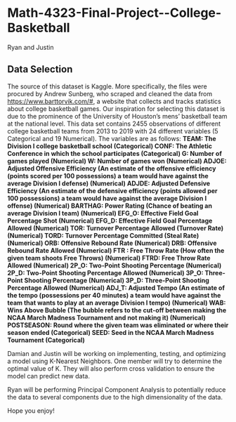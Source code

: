 # Math-4323-Final-Project--College-Basketball
Ryan and Justin

## Data Selection
 The source of this dataset is Kaggle. More specifically, the files were procured by Andrew Sunberg, who scraped and cleaned the data from https://www.barttorvik.com/#, a website that collects and tracks statistics about college basketball games. Our inspiration for selecting this dataset is due to the prominence of the University of Houston’s mens’ basketball team at the national level.
      This data set contains 2455 observations of different college basketball teams from 2013 to 2019 with 24 different variables (5 Categorical and 19 Numerical). The variables are as follows: 
**TEAM: The Division I college basketball school (Categorical)
CONF: The Athletic Conference in which the school participates (Categorical)
G: Number of games played (Numerical)
W: Number of games won (Numerical)
ADJOE: Adjusted Offensive Efficiency (An estimate of the offensive efficiency (points scored per 100 possessions) a team would have against the average Division I defense) (Numerical)
ADJDE: Adjusted Defensive Efficiency (An estimate of the defensive efficiency (points allowed per 100 possessions) a team would have against the average Division I offense)  (Numerical)
BARTHAG: Power Rating (Chance of beating an average Division I team) (Numerical)
EFG_O: Effective Field Goal Percentage Shot (Numerical)
EFG_D: Effective Field Goal Percentage Allowed (Numerical)
TOR: Turnover Percentage Allowed (Turnover Rate) (Numerical)
TORD: Turnover Percentage Committed (Steal Rate) (Numerical)
ORB: Offensive Rebound Rate (Numerical)
DRB: Offensive Rebound Rate Allowed (Numerical)
FTR : Free Throw Rate (How often the given team shoots Free Throws) (Numerical)
FTRD: Free Throw Rate Allowed (Numerical) 
2P_O: Two-Point Shooting Percentage (Numerical)
2P_D: Two-Point Shooting Percentage Allowed (Numerical)
3P_O: Three-Point Shooting Percentage (Numerical)
3P_D: Three-Point Shooting Percentage Allowed (Numerical)
ADJ_T: Adjusted Tempo (An estimate of the tempo (possessions per 40 minutes) a team would have against the team that wants to play at an average Division I tempo) (Numerical)
WAB: Wins Above Bubble (The bubble refers to the cut-off between making the NCAA March Madness Tournament and not making it)  (Numerical)
POSTSEASON: Round where the given team was eliminated or where their season ended (Categorical)
SEED: Seed in the NCAA March Madness Tournament (Categorical)**

Damian and Justin will be working on implementing, testing, and optimizing a model using K-Nearest Neighbors. One member will try to determine the optimal value of K. They will also perform cross validation to ensure the model can predict new data.

Ryan will be performing Principal Component Analysis to potentially reduce the data to several components due to the high dimensionality of the data. 

Hope you enjoy!
